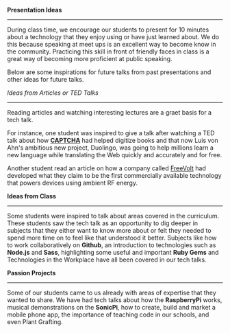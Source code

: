 **Presentation Ideas**

----------------------

During class time, we encourage our students to present for 10 minutes about a technology that they enjoy using or have just learned about. We do this because speaking at meet ups is an excellent way to become know in the community. Practicing this skill in front of friendly faces in class is a great way of becoming more proficient at public speaking.

Below are some inspirations for future talks from past presentations and other ideas for future talks.

*Ideas from Articles or TED Talks*

---------------------

Reading articles and watching interesting lectures are a graet basis for a tech talk.

For instance, one student was inspired to give a talk after watching a TED talk about how [**CAPTCHA**](https://www.ted.com/talks/luis_von_ahn_massive_scale_online_collaboration?language=en) had helped digitize books and that now Luis von Ahn's ambitious new project, Duolingo, was going to help millions learn a new language while translating the Web quickly and accurately and for free.

Another student read an article on how a company called [FreeVolt](http://www.engadget.com/2015/09/30/freevolt-free-energy/) had developed what they claim to be the first commercially available technology that powers devices using ambient RF energy.

**Ideas from Class**

------------------

Some students were inspired to talk about areas covered in the curriculum.
These students saw the tech talk as an opportunity to dig deeper in subjects that they either want to know more about or felt they needed to spend more time on to feel like that understood it better.
Subjects like how to work collaboratively on **Github**, an introduction to technologies such as **Node.js** and **Sass**, highlighting some useful and important **Ruby Gems** and Technologies in the Workplace have all been covered in our tech talks.

**Passion Projects**

------------------

Some of our students came to us already with areas of expertise that they wanted to share.
We have had tech talks about how the **RaspberryPi** works, musical demonstrations on the **SonicPi**, how to create, build and market a mobile phone app, the importance of teaching code in our schools, and even Plant Grafting.

